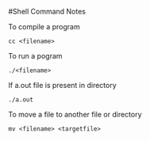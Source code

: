 #Shell Command Notes

To compile a program 
```
cc <filename>
```

To run a pogram
```
./<filename>
```

If a.out file is present in directory
```
./a.out
```

To move a file to another file or directory
```
mv <filename> <targetfile>
```
